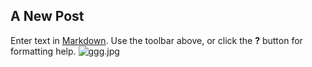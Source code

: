 ## A New Post

Enter text in [Markdown](http://daringfireball.net/projects/markdown/). Use the toolbar above, or click the **?** button for formatting help.
![ggg.jpg]({{site.baseurl}}/images/ggg.jpg)
